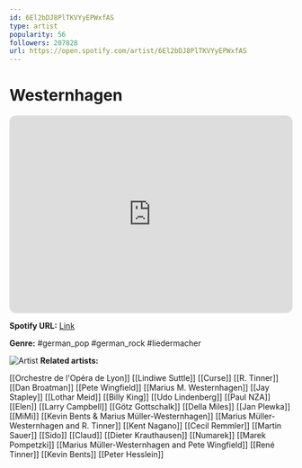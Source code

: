 ```yaml
---
id: 6El2bDJ8PlTKVYyEPWxfAS
type: artist
popularity: 56
followers: 207828
url: https://open.spotify.com/artist/6El2bDJ8PlTKVYyEPWxfAS
---
```

# Westernhagen

<iframe style="border-radius:12px" src="https://open.spotify.com/embed/artist/6El2bDJ8PlTKVYyEPWxfAS" width="100%" height="352" frameBorder="0" allowfullscreen="" allow="autoplay; clipboard-write; encrypted-media; fullscreen; picture-in-picture" loading="lazy"></iframe>

**Spotify URL:** [Link](https://open.spotify.com/artist/6El2bDJ8PlTKVYyEPWxfAS)

**Genre:**  #german_pop #german_rock #liedermacher

![Artist](https://i.scdn.co/image/ab6761610000e5eb84159e71270f4066e7b0ee3e)
**Related artists:**

[[Orchestre de l'Opéra de Lyon]]
[[Lindiwe Suttle]]
[[Curse]]
[[R. Tinner]]
[[Dan Broatman]]
[[Pete Wingfield]]
[[Marius M. Westernhagen]]
[[Jay Stapley]]
[[Lothar Meid]]
[[Billy King]]
[[Udo Lindenberg]]
[[Paul NZA]]
[[Elen]]
[[Larry Campbell]]
[[Götz Gottschalk]]
[[Della Miles]]
[[Jan Plewka]]
[[MiMi]]
[[Kevin Bents & Marius Müller-Westernhagen]]
[[Marius Müller-Westernhagen and R. Tinner]]
[[Kent Nagano]]
[[Cecil Remmler]]
[[Martin Sauer]]
[[Sido]]
[[Claud]]
[[Dieter Krauthausen]]
[[Numarek]]
[[Marek Pompetzki]]
[[Marius Müller-Westernhagen and Pete Wingfield]]
[[René Tinner]]
[[Kevin Bents]]
[[Peter Hesslein]]
